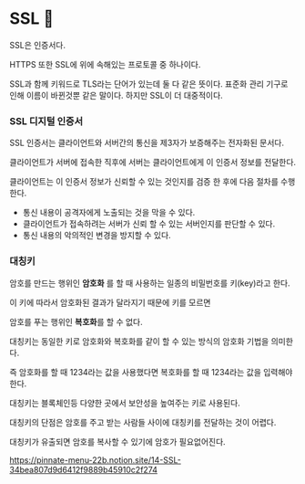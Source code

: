 # SSL 🍝

SSL은 인증서다.

HTTPS 또한 SSL에 위에 속해있는 프로토콜 중 하나이다.

SSL과 함께 키워드로 TLS라는 단어가 있는데 둘 다 같은 뜻이다. 표준화 관리 기구로 인해 이름이 바뀐것뿐 같은 말이다. 하지만 SSL이 더 대중적이다.

### SSL 디지털 인증서

SSL 인증서는 클라이언트와 서버간의 통신을 제3자가 보증해주는 전자화된 문서다. 

클라이언트가 서버에 접속한 직후에 서버는 클라이언트에게 이 인증서 정보를 전달한다. 

클라이언트는 이 인증서 정보가 신뢰할 수 있는 것인지를 검증 한 후에 다음 절차를 수행한다.

- 통신 내용이 공격자에게 노출되는 것을 막을 수 있다.
- 클라이언트가 접속하려는 서버가 신뢰 할 수 있는 서버인지를 판단할 수 있다.
- 통신 내용의 악의적인 변경을 방지할 수 있다.

### 대칭키

암호를 만드는 행위인 **암호화**
를 할 때 사용하는 일종의 비밀번호를 키(key)라고 한다. 

이 키에 따라서 암호화된 결과가 달라지기 때문에 키를 모르면 

암호를 푸는 행위인 **복호화**를 할 수 없다. 

대칭키는 동일한 키로 암호화와 복호화를 같이 할 수 있는 방식의 암호화 기법을 의미한다. 

즉 암호화를 할 때 1234라는 값을 사용했다면 복호화를 할 때 1234라는 값을 입력해야 한다.

대칭키는 블록체인등 다양한 곳에서 보안성을 높여주는 키로 사용된다.

대칭키의 단점은 암호를 주고 받는 사람들 사이에 대칭키를 전달하는 것이 어렵다.

대칭키가 유출되면 암호를 복사할 수 있기에 암호가 필요없어진다.

https://pinnate-menu-22b.notion.site/14-SSL-34bea807d9d6412f9889b45910c2f274